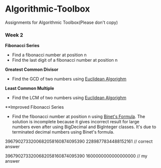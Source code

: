 # Algorithmic-Toolbox
Assignments for Algorithmic Toolbox(Please don't copy)

### Week 2

**Fibonacci Series**
* Find a fibonacci number at position n
* Find the last digit of a fibonacci number at position n

**Greatest Common Divisor**
* Find the GCD of two numbers using [Euclidean Algorighm](https://en.wikipedia.org/wiki/Euclidean_algorithm)

**Least Common Multiple**
* Find the LCM of two numbers using [Euclidean Algorighm](https://en.wikipedia.org/wiki/Euclidean_algorithm)

**Improved Fibonacci Series
* Find the fibonacci number at position n using [Binet's Formula](http://www.maths.surrey.ac.uk/-sites/R.Knott/Fibonacci/hostedfibFormula.html#section1). The solution is incomplete because it gives incorrect result for large numbers even after using BigDecimal and BigInteger classes. It's due to terminated decimal numbers using Binet's formula.

3967902733200682058160874095390 2289877834488152161 // correct answer

3967902733200682058160874095390 1600000000000000000 // my answer
